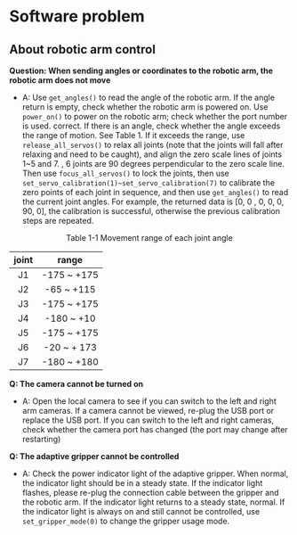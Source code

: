 # Software problem

## About robotic arm control

**Question: When sending angles or coordinates to the robotic arm, the robotic arm does not move**

- A: Use `get_angles()` to read the angle of the robotic arm. If the angle return is empty, check whether the robotic arm is powered on. Use `power_on()` to power on the robotic arm; check whether the port number is used. correct.
If there is an angle, check whether the angle exceeds the range of motion. See Table 1. If it exceeds the range, use `release_all_servos()` to relax all joints (note that the joints will fall after relaxing and need to be caught), and align the zero scale lines of joints 1~5 and 7. , 6 joints are 90 degrees perpendicular to the zero scale line. Then use `focus_all_servos()` to lock the joints, then use `set_servo_calibration(1)~set_servo_calibration(7)` to calibrate the zero points of each joint in sequence, and then use `get_angles()` to read the current joint angles. For example, the returned data is [0, 0 , 0, 0, 0, 90, 0], the calibration is successful, otherwise the previous calibration steps are repeated.

<center> Table 1-1 Movement range of each joint angle

| joint | range |
| :----: | :----: |
| J1 | -175 ~ +175 |
| J2 | -65 ~ +115 |
| J3| -175 ~ +175 |
| J4 | -180 ~ +10 |
| J5| -175 ~ +175 |
| J6| -20 ~ + 173 |
| J7| -180 ~ +180 |

</center>

**Q: The camera cannot be turned on**

- A: Open the local camera to see if you can switch to the left and right arm cameras. If a camera cannot be viewed, re-plug the USB port or replace the USB port.
If you can switch to the left and right cameras, check whether the camera port has changed (the port may change after restarting)

**Q: The adaptive gripper cannot be controlled**

- A: Check the power indicator light of the adaptive gripper. When normal, the indicator light should be in a steady state. If the indicator light flashes, please re-plug the connection cable between the gripper and the robotic arm. If the indicator light returns to a steady state, normal.
If the indicator light is always on and still cannot be controlled, use `set_gripper_mode(0)` to change the gripper usage mode.